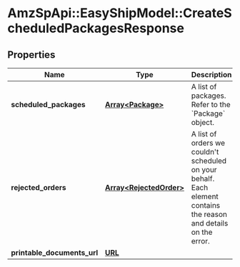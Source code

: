 # AmzSpApi::EasyShipModel::CreateScheduledPackagesResponse

## Properties
Name | Type | Description | Notes
------------ | ------------- | ------------- | -------------
**scheduled_packages** | [**Array&lt;Package&gt;**](Package.md) | A list of packages. Refer to the &#x60;Package&#x60; object. | [optional] 
**rejected_orders** | [**Array&lt;RejectedOrder&gt;**](RejectedOrder.md) | A list of orders we couldn&#x27;t scheduled on your behalf. Each element contains the reason and details on the error. | [optional] 
**printable_documents_url** | [**URL**](URL.md) |  | [optional] 

